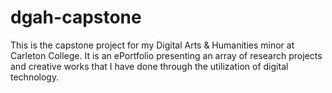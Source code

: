 # dgah-capstone

This is the capstone project for my Digital Arts & Humanities minor at Carleton College. It is an ePortfolio presenting an array of research projects and creative works that I have done through the utilization of digital technology.
